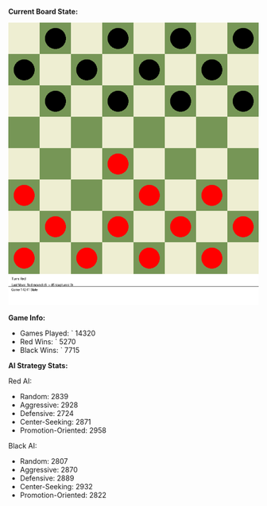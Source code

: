 
**Current Board State:**  
<!-- START_GIF -->
![Checkers Game](./checkers_game.gif)
<!-- END_GIF -->

**Game Info:**  
- Games Played: `<!-- GAMES_PLAYED --> 14320
- Red Wins: `<!-- RED_WINS --> 5270
- Black Wins: `<!-- BLACK_WINS --> 7715

<!-- AI_STATS -->
**AI Strategy Stats:**

Red AI:
- Random: 2839
- Aggressive: 2928
- Defensive: 2724
- Center-Seeking: 2871
- Promotion-Oriented: 2958

Black AI:
- Random: 2807
- Aggressive: 2870
- Defensive: 2889
- Center-Seeking: 2932
- Promotion-Oriented: 2822
